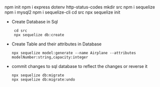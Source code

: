 npm init
npm i express dotenv http-status-codes
mkdir src
npm i sequelize
npm i mysql2
npm i sequelize-cli
cd src
npx sequelize init


- Create Database in Sql
    ```
     cd src
     npx sequelize db:create
    ```

- Create Table and their attributes in Database
    ```
    npx sequelize model:generate --name Airplane --attributes modelNumber:string,capacity:integer
    ```
- commit changes to sql database to reflect the changes or reverse it
    ```
    npx sequelize db:migrate
    npx sequelize db:migrate:undo 
    ```
